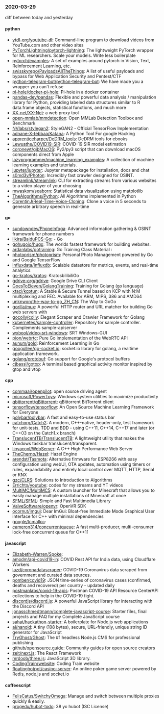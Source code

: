 ### 2020-03-29
diff between today and yesterday

#### python
* [ytdl-org/youtube-dl](https://github.com/ytdl-org/youtube-dl): Command-line program to download videos from YouTube.com and other video sites
* [PyTorchLightning/pytorch-lightning](https://github.com/PyTorchLightning/pytorch-lightning): The lightweight PyTorch wrapper for ML researchers. Scale your models. Write less boilerplate
* [pytorch/examples](https://github.com/pytorch/examples): A set of examples around pytorch in Vision, Text, Reinforcement Learning, etc.
* [swisskyrepo/PayloadsAllTheThings](https://github.com/swisskyrepo/PayloadsAllTheThings): A list of useful payloads and bypass for Web Application Security and Pentest/CTF
* [python-telegram-bot/python-telegram-bot](https://github.com/python-telegram-bot/python-telegram-bot): We have made you a wrapper you can't refuse
* [pi-hole/docker-pi-hole](https://github.com/pi-hole/docker-pi-hole): Pi-hole in a docker container
* [pandas-dev/pandas](https://github.com/pandas-dev/pandas): Flexible and powerful data analysis / manipulation library for Python, providing labeled data structures similar to R data.frame objects, statistical functions, and much more
* [XX-net/XX-Net](https://github.com/XX-net/XX-Net): a web proxy tool
* [open-mmlab/mmdetection](https://github.com/open-mmlab/mmdetection): Open MMLab Detection Toolbox and Benchmark
* [NVlabs/stylegan2](https://github.com/NVlabs/stylegan2): StyleGAN2 - Official TensorFlow Implementation
* [adnane-X-tebbaa/Katana](https://github.com/adnane-X-tebbaa/Katana): A Python Tool For google Hacking
* [apprenticeharper/DeDRM_tools](https://github.com/apprenticeharper/DeDRM_tools): DeDRM tools for ebooks
* [Lewuathe/COVID19-SIR](https://github.com/Lewuathe/COVID19-SIR): COVID-19 SIR model estimation
* [corpnewt/gibMacOS](https://github.com/corpnewt/gibMacOS): Py2/py3 script that can download macOS components direct from Apple
* [lazyprogrammer/machine_learning_examples](https://github.com/lazyprogrammer/machine_learning_examples): A collection of machine learning examples and tutorials.
* [jupyter/jupyter](https://github.com/jupyter/jupyter): Jupyter metapackage for installation, docs and chat
* [s0md3v/Photon](https://github.com/s0md3v/Photon): Incredibly fast crawler designed for OSINT.
* [streamlink/streamlink](https://github.com/streamlink/streamlink): CLI for extracting streams from various websites to a video player of your choosing
* [mwaskom/seaborn](https://github.com/mwaskom/seaborn): Statistical data visualization using matplotlib
* [TheAlgorithms/Python](https://github.com/TheAlgorithms/Python): All Algorithms implemented in Python
* [CorentinJ/Real-Time-Voice-Cloning](https://github.com/CorentinJ/Real-Time-Voice-Cloning): Clone a voice in 5 seconds to generate arbitrary speech in real-time

#### go
* [sundowndev/PhoneInfoga](https://github.com/sundowndev/PhoneInfoga): Advanced information gathering & OSINT framework for phone numbers
* [iikira/BaiduPCS-Go](https://github.com/iikira/BaiduPCS-Go):  - Go
* [gohugoio/hugo](https://github.com/gohugoio/hugo): The worlds fastest framework for building websites.
* [ardanlabs/gotraining](https://github.com/ardanlabs/gotraining): Go Training Class Material :
* [photoprism/photoprism](https://github.com/photoprism/photoprism): Personal Photo Management powered by Go and Google TensorFlow
* [influxdata/influxdb](https://github.com/influxdata/influxdb): Scalable datastore for metrics, events, and real-time analytics
* [go-kratos/kratos](https://github.com/go-kratos/kratos): KratosbilibiliGo
* [gdrive-org/gdrive](https://github.com/gdrive-org/gdrive): Google Drive CLI Client
* [GoesToEleven/GolangTraining](https://github.com/GoesToEleven/GolangTraining): Training for Golang (go language)
* [xtaci/kcptun](https://github.com/xtaci/kcptun): A Stable & Secure Tunnel based on KCP with N:M multiplexing and FEC. Available for ARM, MIPS, 386 and AMD64
* [unknwon/the-way-to-go_ZH_CN](https://github.com/unknwon/the-way-to-go_ZH_CN): The Way to GoGo 
* [gorilla/mux](https://github.com/gorilla/mux): A powerful HTTP router and URL matcher for building Go web servers with 
* [gocolly/colly](https://github.com/gocolly/colly): Elegant Scraper and Crawler Framework for Golang
* [kubernetes/sample-controller](https://github.com/kubernetes/sample-controller): Repository for sample controller. Complements sample-apiserver
* [wxbool/video-srt-windows](https://github.com/wxbool/video-srt-windows): SRT Windows-GUI 
* [pion/webrtc](https://github.com/pion/webrtc): Pure Go implementation of the WebRTC API
* [aunum/gold](https://github.com/aunum/gold): Reinforcement Learning in Go
* [googollee/go-socket.io](https://github.com/googollee/go-socket.io): socket.io library for golang, a realtime application framework.
* [golang/protobuf](https://github.com/golang/protobuf): Go support for Google's protocol buffers
* [cjbassi/gotop](https://github.com/cjbassi/gotop): A terminal based graphical activity monitor inspired by gtop and vtop

#### cpp
* [commaai/openpilot](https://github.com/commaai/openpilot): open source driving agent
* [microsoft/PowerToys](https://github.com/microsoft/PowerToys): Windows system utilities to maximize productivity
* [qbittorrent/qBittorrent](https://github.com/qbittorrent/qBittorrent): qBittorrent BitTorrent client
* [tensorflow/tensorflow](https://github.com/tensorflow/tensorflow): An Open Source Machine Learning Framework for Everyone
* [polybar/polybar](https://github.com/polybar/polybar): A fast and easy-to-use status bar
* [catchorg/Catch2](https://github.com/catchorg/Catch2): A modern, C++-native, header-only, test framework for unit-tests, TDD and BDD - using C++11, C++14, C++17 and later (or C++03 on the Catch1.x branch)
* [TranslucentTB/TranslucentTB](https://github.com/TranslucentTB/TranslucentTB): A lightweight utility that makes the Windows taskbar translucent/transparent.
* [linyacool/WebServer](https://github.com/linyacool/WebServer): A C++ High Performance Web Server
* [TheCherno/Hazel](https://github.com/TheCherno/Hazel): Hazel Engine
* [arendst/Tasmota](https://github.com/arendst/Tasmota): Alternative firmware for ESP8266 with easy configuration using webUI, OTA updates, automation using timers or rules, expandability and entirely local control over MQTT, HTTP, Serial or KNX
* [gzc/CLRS](https://github.com/gzc/CLRS): Solutions to Introduction to Algorithms
* [Errichto/youtube](https://github.com/Errichto/youtube): codes for my streams and YT videos
* [MultiMC/MultiMC5](https://github.com/MultiMC/MultiMC5): A custom launcher for Minecraft that allows you to easily manage multiple installations of Minecraft at once
* [SFML/SFML](https://github.com/SFML/SFML): Simple and Fast Multimedia Library
* [ValveSoftware/openvr](https://github.com/ValveSoftware/openvr): OpenVR SDK
* [ocornut/imgui](https://github.com/ocornut/imgui): Dear ImGui: Bloat-free Immediate Mode Graphical User interface for C++ with minimal dependencies
* [google/tcmalloc](https://github.com/google/tcmalloc): 
* [cameron314/concurrentqueue](https://github.com/cameron314/concurrentqueue): A fast multi-producer, multi-consumer lock-free concurrent queue for C++11

#### javascript
* [Elizabeth-Warren/Spoke](https://github.com/Elizabeth-Warren/Spoke): 
* [amodm/api-covid19-in](https://github.com/amodm/api-covid19-in): COVID Rest API for India data, using Cloudflare Workers
* [lazd/coronadatascraper](https://github.com/lazd/coronadatascraper): COVID-19 Coronavirus data scraped from government and curated data sources.
* [pomber/covid19](https://github.com/pomber/covid19): JSON time-series of coronavirus cases (confirmed, deaths and recovered) per country - updated daily
* [postmanlabs/covid-19-apis](https://github.com/postmanlabs/covid-19-apis): Postman COVID-19 API Resource CenterAPI collections to help in the COVID-19 fight.
* [discordjs/discord.js](https://github.com/discordjs/discord.js): A powerful JavaScript library for interacting with the Discord API
* [jonasschmedtmann/complete-javascript-course](https://github.com/jonasschmedtmann/complete-javascript-course): Starter files, final projects and FAQ for my Complete JavaScript course
* [sahat/hackathon-starter](https://github.com/sahat/hackathon-starter): A boilerplate for Node.js web applications
* [ai/nanoid](https://github.com/ai/nanoid): A tiny (108 bytes), secure, URL-friendly, unique string ID generator for JavaScript
* [TryGhost/Ghost](https://github.com/TryGhost/Ghost):  The #1 headless Node.js CMS for professional publishing
* [github/opensource.guide](https://github.com/github/opensource.guide):  Community guides for open source creators
* [zeit/next.js](https://github.com/zeit/next.js): The React Framework
* [mrdoob/three.js](https://github.com/mrdoob/three.js): JavaScript 3D library.
* [CodingTrain/website](https://github.com/CodingTrain/website): Coding Train website
* [floatinghotpot/casino-server](https://github.com/floatinghotpot/casino-server):  An online poker game server powered by Redis, node.js and socket.io

#### coffeescript
* [FelisCatus/SwitchyOmega](https://github.com/FelisCatus/SwitchyOmega): Manage and switch between multiple proxies quickly & easily.
* [progedu/hubot-todo](https://github.com/progedu/hubot-todo): 38 yo hubot  (ISC License)
